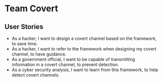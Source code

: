 # Team Covert

## User Stories
* As a hacker, I want to design a covert channel based on the framework, to save time.
* As a hacker, I want to refer to the framework when designing my covert channel, to have guidance.
* As a government official, I want to be capable of transmitting information in a covert channel, to prevent detection.
* As a cyber security analysis, I want to learn from this framework, to help detect covert channels.
